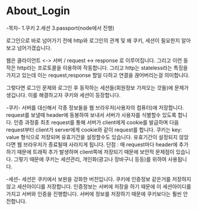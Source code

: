 # About_Login
-목차-
1.쿠키
2.세션
3.passport(node에서 진행)

로그인으로 바로 넘어가기 전에 http와 로그인의 관계 및 왜 쿠키, 세션이 필요한지 알아보고 넘어가겠습니다.

웹은 클라이언트 <-> 서버 / request <-> response 로 이루어집니다. 그리고 이런 동작은 http라는 프로토콜을 이용하여 작동합니다.
그리고 http는 stateless라는 특징을 가지고 있는데 이는 request,response 할일 다하고 연결을 끊어버리는걸 의미합니다.

그렇다면 로그인 문제와 로그인 후 동작하는 세션들(회원정보 가져오는 것들)에 문제가 생깁니다. 이를 해결하고자 쿠키와 세션이 등장합니다.

-쿠키-
서버를 대신해서 각종 정보들을 웹 브라우저(사용자의 컴퓨터)에 저장합니다. request를 보낼때 header에 동봉하여 보내서 서버가 사용자를 식별할수 있도록 합니다.
인증 과정중 최초 request를 통해 서버가 client에게 cookie를 발급하며 다음 request부터 client가 server에게 cookie와 같이 request를 합니다.
쿠키는 key: value 형식으로 저장되며 유효기간을 설정할수도 있습니다. 유효기간이 설정되지 않았다면 웹 브라우저가 종료될때 사라지게 됩니다.
단점 : 매 request마다 header에 추가하기 때문에 트래픽 추가 발생하며 client쪽에 저장되기 때문에 보안적 문제점이 있습니다.
그렇기 때문에 쿠키는 세션관리, 개인화(광고나 장바구니 등등)를 위하여 사용됩니다.

-세션-
세션은 쿠키에서 보완을 강화한 버전입니다. 쿠키에 인증정보 같은거를 저장하지 않고 세션아이디를 저장합니다. 인증정보는 서버에 저장을 하기 때문에 이 세션아이디를 가지고 서버와
인증을 진행합니다. 서버에 정보를 저장하기 때문에 쿠키보다는 훨씬 안전합니다.

